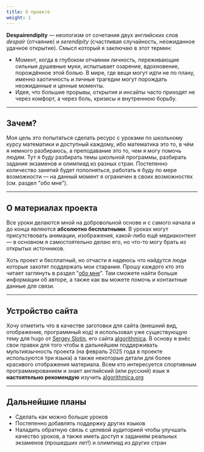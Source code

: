 ```yaml
---
title: О проекте
weight: 1
---
```


**Despairendipity** — неологизм от сочетания двух английских слов *despair* (отчаяние) и *serendipity* (счастливая случайность, неожиданное удачное открытие). Смысл который я заключаю в этот термин:

- Момент, когда в глубоком отчаянии личность, переживающие сильные душевные муки, испытывает озарение, вдохновение, порождённое этой болью. В мире, где вещи могут идти не по плану, именно хаотичность и личные трагедии могут порождать неожиданные и ценные моменты.
- Идея, что большие прорывы, открытия и инсайты часто приходят не через комфорт, а через боль, кризисы и внутреннюю борьбу.

---
## Зачем?

Моя цель это попытаться сделать ресурс с уроками по школьному курсу математики и доступный каждому, ибо математика это то, в чём я немного разбираюсь, а преподавание это то, чем я могу помочь людям. Тут я буду разбирать темы школьной программы, разбирать задания экзаменов и олимпиад из разных стран. Постепенно количество занятий будет пополняться, работать я буду по мере возможности — на данный момент я ограничен в своих возможностях (см. раздел "обо мне"). 

---

## О материалах проекта

Все уроки делаются мной на добровольной основе и с самого начала и до конца являются **абсолютно бесплатными**. В уроках могут присутствовать анимации, изображения, какой-либо ещё медиаконтент — в основном я самостоятельно делаю его, но что-то могу брать из открытых источников. 

Хоть проект и бесплатный, но отчасти я надеюсь что найдутся люди которые захотят поддержать мои старания. Прошу каждого кто это читает заглянуть в раздел "[обо мне](about_me.md)". Там сможете найти больше информации об авторе, а также как вы можете помочь и контактные данные для связи.

---

## Устройство сайта

Хочу отметить что в качестве заготовки для сайта (внешний вид, отображение, программный код) я использовал уже существующую тему для hugo от [Sergey Slotin](http://sereja.me/), его сайта [algorithmica](https://en.algorithmica.org/). В основу я внёс свои правки для того чтобы в дальнейшем поддерживать мультиязычность проекта (на февраль 2025 года в проекте используются три языка) а также некоторые детали для более красивого отображения материала. Всем кто интересуется спортивным программированием и знает английский (или русский) язык я **настоятельно рекомендую** изучить [algorithmica.org](https://en.algorithmica.org/)

---
## Дальнейшие планы

- Сделать как можно больше уроков
- Постепенно добавлять поддержку других языков
- Наладить обратную связь с целевой аудиторией чтобы улучшать качество уроков, а также иметь доступ к заданиям реальных экзаменов (прошедших лет!) и олимпиад из других стран